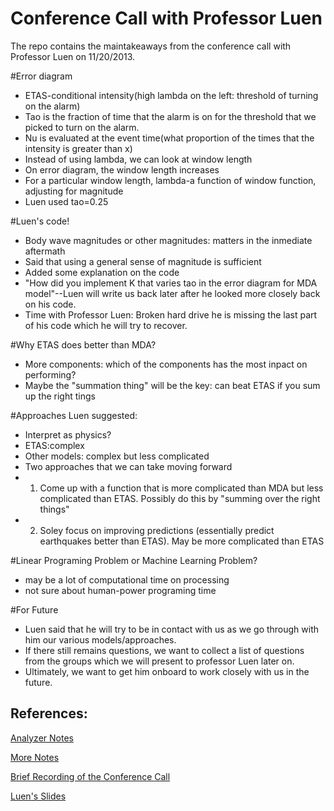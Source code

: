 Conference Call with Professor Luen
====================================

The repo contains the maintakeaways from the conference call with Professor Luen on 11/20/2013.

#Error diagram  
- ETAS-conditional intensity(high lambda on the left: threshold of turning on the alarm)  
- Tao is the fraction of time that the alarm is on for the threshold that we picked to turn on the alarm.   
- Nu is evaluated at the event time(what proportion of the times that the intensity is greater than x)   
- Instead of using lambda, we can look at window length  
- On error diagram, the window length increases  
- For a particular window length, lambda-a function of window function, adjusting for magnitude 
- Luen used tao=0.25

#Luen's code!  
- Body wave magnitudes or other magnitudes: matters in the inmediate aftermath 
- Said that using a general sense of magnitude is sufficient
- Added some explanation on the code  
- "How did you implement K that varies tao in the error diagram for MDA model"--Luen will write us back later after he looked more closely back on his code.  
- Time with Professor Luen: Broken hard drive he is missing the last part of his code which he will try to recover.

#Why ETAS does better than MDA?  
- More components: which of the components has the most inpact on performing?  
- Maybe the "summation thing" will be the key: can beat ETAS if you sum up the right tings  

#Approaches Luen suggested:  
- Interpret as physics?  
- ETAS:complex  
- Other models: complex but less complicated  
- Two approaches that we can take moving forward
- 1. Come up with a function that is more complicated than MDA but less complicated than ETAS. Possibly do this by "summing over the right things"  
- 2. Soley focus on improving predictions (essentially predict earthquakes better than ETAS). May be more complicated than ETAS 

#Linear Programing Problem or Machine Learning Problem?  
- may be a lot of computational time on processing  
- not sure about human-power programing time  

#For Future
- Luen said that he will try to be in contact with us as we go through with him our various models/approaches.
- If there still remains questions, we want to collect a list of questions from the groups which we will present to 
professor Luen later on.
- Ultimately, we want to get him onboard to work closely with us in the future.



References: 
------------
[Analyzer Notes](https://github.com/stat157/analyzers/blob/master/notes/2013-11-19.md)

[More Notes](https://github.com/xsherryxia/Notes/blob/master/11-19-2013)

[Brief Recording of the Conference Call](https://docs.google.com/file/d/0B40SM3wakW6LYmtENXRKX0ZkZms/edit)

[Luen's Slides](http://www.stat.berkeley.edu/~bradluen/slides.pdf)




